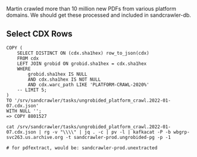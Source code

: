 
Martin crawled more than 10 million new PDFs from various platform domains. We
should get these processed and included in sandcrawler-db.

## Select CDX Rows

    COPY (
        SELECT DISTINCT ON (cdx.sha1hex) row_to_json(cdx)
        FROM cdx
        LEFT JOIN grobid ON grobid.sha1hex = cdx.sha1hex
        WHERE
            grobid.sha1hex IS NULL
            AND cdx.sha1hex IS NOT NULL
            AND cdx.warc_path LIKE 'PLATFORM-CRAWL-2020%'
        -- LIMIT 5;
    )
    TO '/srv/sandcrawler/tasks/ungrobided_platform_crawl.2022-01-07.cdx.json'
    WITH NULL '';
    => COPY 8801527

    cat /srv/sandcrawler/tasks/ungrobided_platform_crawl.2022-01-07.cdx.json | rg -v "\\\\" | jq . -c | pv -l | kafkacat -P -b wbgrp-svc263.us.archive.org -t sandcrawler-prod.ungrobided-pg -p -1

    # for pdfextract, would be: sandcrawler-prod.unextracted
